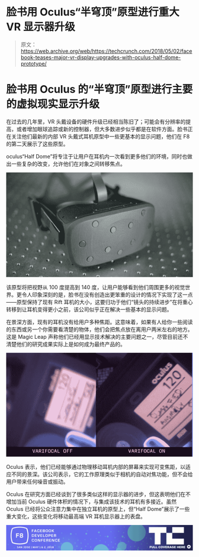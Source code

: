 # 脸书用 Oculus“半穹顶”原型进行重大 VR 显示器升级 

> 原文：<https://web.archive.org/web/https://techcrunch.com/2018/05/02/facebook-teases-major-vr-display-upgrades-with-oculus-half-dome-prototype/>

# 脸书用 Oculus 的“半穹顶”原型进行主要的虚拟现实显示升级

在过去的几年里，VR 头戴设备的硬件升级已经相当陈旧了；可能会有分辨率的提高，或者增加眼球追踪或新的控制器，但大多数进步似乎都是在软件方面。脸书正在关注他们最新的内部 VR 头戴式耳机原型中一些更基本的显示问题，他们在 F8 的第二天展示了这些原型。

oculus“Half Dome”将专注于让用户在耳机内一次看到更多他们的环境，同时也做出一些复杂的改变，允许他们在对象之间转移焦点。

![](img/a4938874fd34ff1e163de12108e4c336.png)

该原型将把视野从 100 度提高到 140 度，让用户能够看到他们周围更多的视觉世界。更令人印象深刻的是，脸书在没有创造出更笨重的设计的情况下实现了这一点——原型保持了现有 Rift 耳机的大小，这要归功于他们“镜头的持续进步”在将重心转移到让耳机变得更小之前，该公司似乎正在解决一些基本的显示问题。

在景深方面，现有的耳机没有给用户多种焦距。这意味着，如果有人给你一些阅读的东西或另一个你需要看清楚的物体，他们会把焦点放在离用户两米左右的地方。这是 Magic Leap 声称他们已经用显示技术解决的主要问题之一，尽管目前还不清楚他们的研究成果实际上是如何成为最终产品的。

![](img/04cfa697aad54150cedd8323e6d89637.png)

Oculus 表示，他们已经能够通过物理移动耳机内部的屏幕来实现可变焦距，以适应不同的景深。该公司表示，它的工作原理类似于相机的自动对焦功能，但不会给用户带来任何噪音或振动。

Oculus 在研究方面已经谈到了很多类似这样的显示器的进步，但这表明他们在不增加当前 Oculus 硬件体积的情况下，与集成该技术的耳机有多接近。虽然 Oculus 已经将公众注意力集中在独立耳机的原型上，但“Half Dome”展示了一些重大变化，这些变化将移动最高端 VR 耳机显示器上的表盘。

[![](img/370211cec0b19319aa3a5476f6a06cb9.png)](https://web.archive.org/web/20221026000507/https://techcrunch.com/tag/f8-2018/)